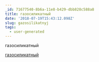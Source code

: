 ```yaml
---
_id: 71677540-8b6a-11e8-b429-dbb828c588a8
title: газосиликатный
date: '2018-07-19T15:43:12.098Z'
slug: gazosilikatnyj
tags:
  - user-generated
---
```

газосиликатный 
 
<a href=http://псков.газоблок-рст.рус>газосиликатный</a>
